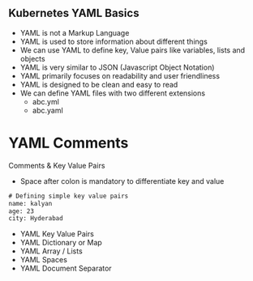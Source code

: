 ## Kubernetes YAML Basics
- YAML is not a Markup Language
- YAML is used to store information about different things
- We can use YAML  to define key, Value pairs like variables, lists and objects
- YAML is very similar to JSON (Javascript Object Notation)
- YAML primarily focuses on readability and user friendliness
- YAML is designed to be clean and easy to read
- We can define YAML files with two different extensions
    - abc.yml
    - abc.yaml


# YAML Comments
Comments & Key Value Pairs
- Space after colon is mandatory to differentiate key and value
```y
# Defining simple key value pairs
name: kalyan
age: 23
city: Hyderabad
```

- YAML Key Value Pairs
- YAML Dictionary or Map
- YAML Array / Lists
- YAML Spaces
- YAML Document Separator

